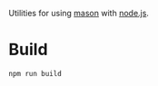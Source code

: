 Utilities for using [mason](http://mason-lang.org) with [node.js](https://nodejs.org).

# Build

	npm run build
